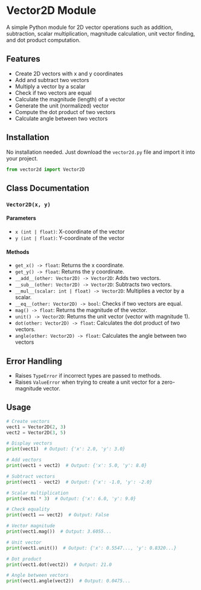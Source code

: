 # Vector2D Module

A simple Python module for 2D vector operations such as addition, subtraction, scalar multiplication, magnitude calculation, unit vector finding, and dot product computation.

## Features

- Create 2D vectors with x and y coordinates
- Add and subtract two vectors
- Multiply a vector by a scalar
- Check if two vectors are equal
- Calculate the magnitude (length) of a vector
- Generate the unit (normalized) vector
- Compute the dot product of two vectors
- Calculate angle between two vectors

## Installation

No installation needed. Just download the `vector2d.py` file and import it into your project.

```python
from vector2d import Vector2D
```

## Class Documentation

### `Vector2D(x, y)`

#### Parameters

- `x (int | float)`: X-coordinate of the vector
- `y (int | float)`: Y-coordinate of the vector

#### Methods
- `get_x() -> float`: Returns the x coordinate.
- `get_y() -> float`: Returns the y coordinate.
- `__add__(other: Vector2D) -> Vector2D`: Adds two vectors.
- `__sub__(other: Vector2D) -> Vector2D`: Subtracts two vectors.
- `__mul__(scalar: int | float) -> Vector2D`: Multiplies a vector by a scalar.
- `__eq__(other: Vector2D) -> bool`: Checks if two vectors are equal.
- `mag() -> float`: Returns the magnitude of the vector.
- `unit() -> Vector2D`: Returns the unit vector (vector with magnitude 1).
- `dot(other: Vector2D) -> float`: Calculates the dot product of two vectors.
- `angle(other: Vector2D) -> float`: Calculates the angle between two vectors

## Error Handling

- Raises `TypeError` if incorrect types are passed to methods.
- Raises `ValueError` when trying to create a unit vector for a zero-magnitude vector.

## Usage

```python
# Create vectors
vect1 = Vector2D(2, 3)
vect2 = Vector2D(3, 5)

# Display vectors
print(vect1)  # Output: {'x': 2.0, 'y': 3.0}

# Add vectors
print(vect1 + vect2)  # Output: {'x': 5.0, 'y': 8.0}

# Subtract vectors
print(vect1 - vect2)  # Output: {'x': -1.0, 'y': -2.0}

# Scalar multiplication
print(vect1 * 3)  # Output: {'x': 6.0, 'y': 9.0}

# Check equality
print(vect1 == vect2)  # Output: False

# Vector magnitude
print(vect1.mag())  # Output: 3.6055...

# Unit vector
print(vect1.unit())  # Output: {'x': 0.5547..., 'y': 0.8320...}

# Dot product
print(vect1.dot(vect2))  # Output: 21.0

# Angle between vectors
print(vect1.angle(vect2))  # Output: 0.0475...
```

